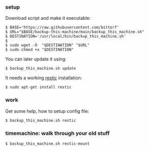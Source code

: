 ### setup

Download script and make it executable:
```
$ BASE='https://raw.githubusercontent.com/bittorf'
$ URL="$BASE/backup-this-machine/main/backup_this_machine.sh"
$ DESTINATION='/usr/local/bin/backup_this_machine.sh'
$
$ sudo wget -O  "$DESTINATION" "$URL"
$ sudo chmod +x "$DESTINATION"
```
You can later update it using:
```
$ backup_this_machine.sh update
```
It needs a working [restic](https://restic.net/) installation:
```
$ sudo apt-get install restic
```

### work

Get some help, how to setup config file:
```
$ backup_this_machine.sh restic
```

### timemachine: walk through your old stuff
```
$ backup_this_machine.sh restic-mount
```
